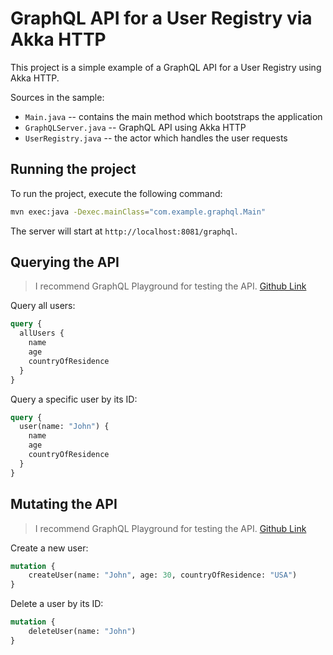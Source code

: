 # GraphQL API for a User Registry via Akka HTTP

This project is a simple example of a GraphQL API for a User Registry using Akka HTTP.

Sources in the sample:

* `Main.java` -- contains the main method which bootstraps the application
* `GraphQLServer.java` -- GraphQL API using Akka HTTP
* `UserRegistry.java` -- the actor which handles the user requests

## Running the project

To run the project, execute the following command:

```bash
mvn exec:java -Dexec.mainClass="com.example.graphql.Main"
```

The server will start at `http://localhost:8081/graphql`.

## Querying the API

> I recommend GraphQL Playground for testing the API. [Github Link](https://github.com/graphql/graphql-playground)

Query all users:

```graphql
query {
  allUsers {
    name
    age
    countryOfResidence
  }
}
```

Query a specific user by its ID:

```graphql
query {
  user(name: "John") {
    name
    age
    countryOfResidence
  }
}
```

## Mutating the API

> I recommend GraphQL Playground for testing the API. [Github Link](https://github.com/graphql/graphql-playground)

Create a new user:

```graphql
mutation {
    createUser(name: "John", age: 30, countryOfResidence: "USA")
}
```

Delete a user by its ID:

```graphql
mutation {
    deleteUser(name: "John")
}
```